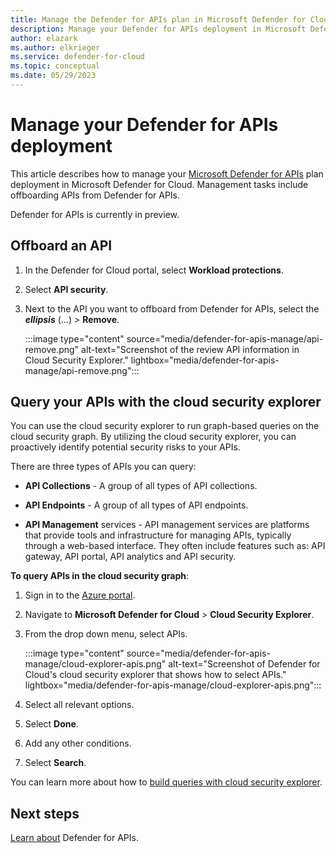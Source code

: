 ```yaml
---
title: Manage the Defender for APIs plan in Microsoft Defender for Cloud
description: Manage your Defender for APIs deployment in Microsoft Defender for Cloud
author: elazark
ms.author: elkrieger
ms.service: defender-for-cloud
ms.topic: conceptual
ms.date: 05/29/2023
---
```


# Manage your Defender for APIs deployment

This article describes how to manage your [Microsoft Defender for APIs](defender-for-apis-introduction.md) plan deployment in Microsoft Defender for Cloud. Management tasks include offboarding APIs from Defender for APIs.

Defender for APIs is currently in preview.

## Offboard an API

1. In the Defender for Cloud portal, select **Workload protections**.
1. Select **API security**.
1. Next to the API you want to offboard from Defender for APIs, select the ***ellipsis*** (...) > **Remove**.

    :::image type="content" source="media/defender-for-apis-manage/api-remove.png" alt-text="Screenshot of the review API information in Cloud Security Explorer." lightbox="media/defender-for-apis-manage/api-remove.png":::

## Query your APIs with the cloud security explorer

You can use the cloud security explorer to run graph-based queries on the cloud security graph. By utilizing the cloud security explorer, you can proactively identify potential security risks to your APIs.

There are three types of APIs you can query:

- **API Collections** - A group of all types of API collections.

- **API Endpoints** - A group of all types of API endpoints.

- **API Management** services - API management services are platforms that provide tools and infrastructure for managing APIs, typically through a web-based interface. They often include features such as: API gateway, API portal, API analytics and API security.

**To query APIs in the cloud security graph**:

1. Sign in to the [Azure portal](https://portal.azure.com/).

1. Navigate to **Microsoft Defender for Cloud** > **Cloud Security Explorer**.

1. From the drop down menu, select APIs.

    :::image type="content" source="media/defender-for-apis-manage/cloud-explorer-apis.png" alt-text="Screenshot of Defender for Cloud's cloud security explorer that shows how to select APIs." lightbox="media/defender-for-apis-manage/cloud-explorer-apis.png":::

1. Select all relevant options.

1. Select **Done**.

1. Add any other conditions.

1. Select **Search**.

You can learn more about how to [build queries with cloud security explorer](how-to-manage-cloud-security-explorer.md).

## Next steps

[Learn about](defender-for-apis-introduction.md) Defender for APIs.



